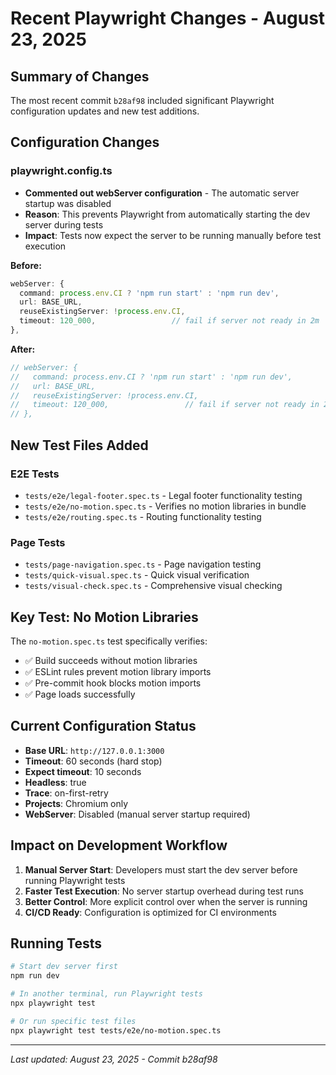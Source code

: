 # Recent Playwright Changes - August 23, 2025

## Summary of Changes
The most recent commit `b28af98` included significant Playwright configuration updates and new test additions.

## Configuration Changes

### playwright.config.ts
- **Commented out webServer configuration** - The automatic server startup was disabled
- **Reason**: This prevents Playwright from automatically starting the dev server during tests
- **Impact**: Tests now expect the server to be running manually before test execution

**Before:**
```typescript
webServer: {
  command: process.env.CI ? 'npm run start' : 'npm run dev',
  url: BASE_URL,
  reuseExistingServer: !process.env.CI,
  timeout: 120_000,                 // fail if server not ready in 2m
},
```

**After:**
```typescript
// webServer: {
//   command: process.env.CI ? 'npm run start' : 'npm run dev',
//   url: BASE_URL,
//   reuseExistingServer: !process.env.CI,
//   timeout: 120_000,                 // fail if server not ready in 2m
// },
```

## New Test Files Added

### E2E Tests
- `tests/e2e/legal-footer.spec.ts` - Legal footer functionality testing
- `tests/e2e/no-motion.spec.ts` - Verifies no motion libraries in bundle
- `tests/e2e/routing.spec.ts` - Routing functionality testing

### Page Tests
- `tests/page-navigation.spec.ts` - Page navigation testing
- `tests/quick-visual.spec.ts` - Quick visual verification
- `tests/visual-check.spec.ts` - Comprehensive visual checking

## Key Test: No Motion Libraries
The `no-motion.spec.ts` test specifically verifies:
- ✅ Build succeeds without motion libraries
- ✅ ESLint rules prevent motion library imports  
- ✅ Pre-commit hook blocks motion imports
- ✅ Page loads successfully

## Current Configuration Status
- **Base URL**: `http://127.0.0.1:3000`
- **Timeout**: 60 seconds (hard stop)
- **Expect timeout**: 10 seconds
- **Headless**: true
- **Trace**: on-first-retry
- **Projects**: Chromium only
- **WebServer**: Disabled (manual server startup required)

## Impact on Development Workflow
1. **Manual Server Start**: Developers must start the dev server before running Playwright tests
2. **Faster Test Execution**: No server startup overhead during test runs
3. **Better Control**: More explicit control over when the server is running
4. **CI/CD Ready**: Configuration is optimized for CI environments

## Running Tests
```bash
# Start dev server first
npm run dev

# In another terminal, run Playwright tests
npx playwright test

# Or run specific test files
npx playwright test tests/e2e/no-motion.spec.ts
```

---
*Last updated: August 23, 2025 - Commit b28af98*
